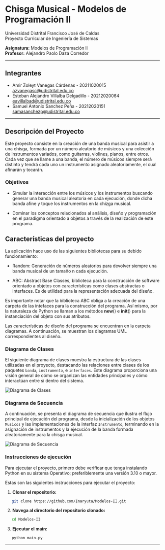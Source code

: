 # Chisga Musical - Modelos de Programación II

Universidad Distrital Francisco José de Caldas  
Proyecto Curricular de Ingeniería de Sistemas

**Asignatura:** Modelos de Programación II  
**Profesor:** Alejandro Paolo Daza Corredor

---

## Integrantes

- Amir Zoleyt Vanegas Cárdenas - 20211020015 <br> azvanegasc@udistrital.edu.co
- Esteban Alejandro Villalba Delgadillo - 20212020064 <br> eavillalbad@udistrital.edu.co
- Samuel Antonio Sanchez Peña - 20212020151 <br> samasanchezp@udistrital.edu.co

---

## Descripción del Proyecto

Este proyecto consiste en la creación de una banda musical para asistir a una chisga, formada por un número aleatorio de músicos y una colección de instrumentos variados, como guitarras, violines, pianos, entre otros. Cada vez que se llame a una banda, el número de músicos siempre será distinto y tendrá cada uno un instrumento asignado aleatoriamente, el cual afinarán y tocarán.

### Objetivos

- Simular la interacción entre los músicos y los instrumentos buscando generar una banda musical aleatoria en cada ejecución, donde dicha banda afine y toque los instrumentos en la chizga musical.

- Dominar los conceptos relacionados al análisis, diseño y programación en el paradigma orientado a objetos a través de la realización de este programa.

## Características del proyecto

La aplicación hace uso de las siguientes bibliotecas para su debido funcionamiento:

- Random: Generación de números aleatorios para devolver siempre una banda musical de un tamaño n cada ejecución.

- ABC: Abstract Base Classes, biblioteca para la construcción de software orientado a objetos con características como clases abstractas o interfaces. Es de utilidad para la representación adecuada del diseño.

Es importante notar que la biblioteca ABC obliga a la creación de una carpeta de las intefaces para la construcción del programa. Así mismo, por la naturaleza de Python se llaman a los métodos __new__() e __init__() para la instanciación del objeto con sus atributos.

Las características de diseño del programa se encuentran en la carpeta diagramas. A continuación, se muestran los diagramas UML correspondientes al diseño.

### Diagrama de Clases

El siguiente diagrama de clases muestra la estructura de las clases utilizadas en el proyecto, destacando las relaciones entre clases de los paquetes `banda`, `instrumento`, e `interfaces`. Este diagrama proporciona una visión general de cómo se organizan las entidades principales y cómo interactúan entre sí dentro del sistema.

![Diagrama de Clases](https://github.com/Inaryuta/Modelos-II/blob/master/diagramas/imagenes/Diagrama%20de%20Clases.png)

###  Diagrama de Secuencia

A continuación, se presenta el diagrama de secuencia que ilustra el flujo principal de ejecución del programa, desde la inicialización de los objetos `Musicos` y las implementaciones de la interfaz `Instrumento`, terminando en la asignación de instrumentos y la ejecución de la banda formada aleatoriamente para la chisga musical.

![Diagrama de Secuencia](https://github.com/Inaryuta/Modelos-II/blob/master/diagramas/imagenes/Diagrama%20de%20Secuencia.png)

### Instrucciones de ejecución

Para ejecutar el proyecto, primero debe verificar que tenga instalando Python en su sistema Operativo; preferiblemente una versión 3.10 o mayor.

Estas son las siguientes instrucciones para ejecutar el proyecto:

1. **Clonar el repositorio:**
```bash
   git clone https://github.com/Inaryuta/Modelos-II.git
```

2. **Navega al directorio del repositorio clonado:**
```bash
   cd Modelos-II
```

3. **Ejecutar el main:**
```bash
   python main.py
```

---